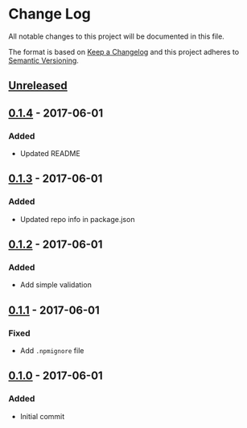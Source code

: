 # Change Log
All notable changes to this project will be documented in this file.

The format is based on [Keep a Changelog](http://keepachangelog.com/)
and this project adheres to [Semantic Versioning](http://semver.org/).

## [Unreleased][]

## [0.1.4][] - 2017-06-01
### Added
- Updated README

## [0.1.3][] - 2017-06-01
### Added
- Updated repo info in package.json

## [0.1.2][] - 2017-06-01
### Added
- Add simple validation

## [0.1.1][] - 2017-06-01
### Fixed
- Add `.npmignore` file

## [0.1.0][] - 2017-06-01
### Added
- Initial commit

[Unreleased]: https://github.com/joshaguilarah/page-load-timer/compare/v0.1.4...HEAD
[0.1.4]: https://github.com/joshaguilarah/page-load-timer/compare/v0.1.3...v0.1.4
[0.1.3]: https://github.com/joshaguilarah/page-load-timer/compare/v0.1.2...v0.1.3
[0.1.2]: https://github.com/joshaguilarah/page-load-timer/compare/v0.1.1...v0.1.2
[0.1.1]: https://github.com/joshaguilarah/page-load-timer/compare/v0.1.0...v0.1.1
[0.1.0]: https://github.com/joshaguilarah/page-load-timer/tree/v0.1.0